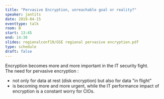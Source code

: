 ```yaml
---
title: "Pervasive Encryption, unreachable goal or reality?"
speaker: jantits
date: 2019-04-15
eventtype: talk
room: B
start: 13:45
end: 14:30
slides: regionalconf19/GSE regional pervasive encryption.pdf
type: schedule
draft: false
---
```


Encryption becomes more and more important in the IT security fight.  
The need for pervasive encryption :

- not only for data at rest (disk encryption) but also for data "in flight"
- is becoming more and more urgent, while the IT performance impact of encryption is a constant worry for CIOs.

